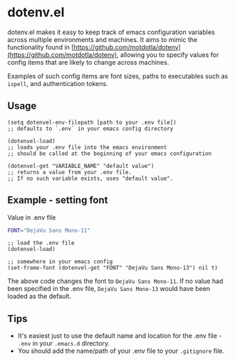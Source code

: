 # dotenv.el

dotenv.el makes it easy to keep track of emacs configuration variables across multiple environments and machines. It aims to mimic the functionality found in [https://github.com/motdotla/dotenv](https://github.com/motdotla/dotenv), allowing you to specify values for config items that are likely to change across machines.

Examples of such config items are font sizes, paths to executables such as `ispell`, and authentication tokens.

## Usage
```elisp
(setq dotenvel-env-filepath [path to your .env file])
;; defaults to `.env` in your emacs config directory
```

```elisp
(dotenvel-load)
;; loads your .env file into the emacs environment
;; should be called at the beginning of your emacs configuration
```

```elisp
(dotenvel-get "VARIABLE_NAME" "default value")
;; returns a value from your .env file.
;; If no such variable exists, uses "default value".
```

## Example - setting font
Value in .env file
```bash
FONT="DejaVu Sans Mono-11"
```

```elisp
;; load the .env file
(dotenvel-load)

;; somewhere in your emacs config
(set-frame-font (dotenvel-get "FONT" "DejaVu Sans Mono-13") nil t)
```
The above code changes the font to `DejaVu Sans Mono-11`. If no value had been specified in the .env file, `DejaVu Sans Mono-13` would have been loaded as the default.

## Tips
* It's easiest just to use the default name and location for the .env file - `.env` in your `.emacs.d` directory.
* You should add the name/path of your .env file to your `.gitignore` file.
